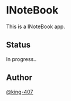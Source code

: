 # INoteBook

This is a INoteBook app.

## Status

In progress..

## Author

[@king-407](https://github.com/king-407)
